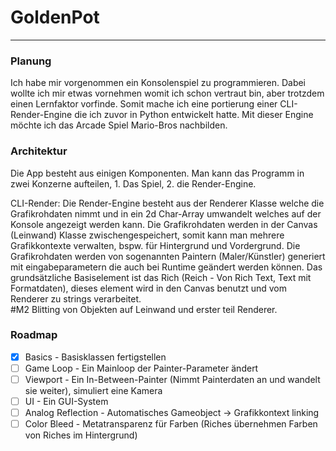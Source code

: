 # GoldenPot
---

### Planung
Ich habe mir vorgenommen ein Konsolenspiel zu programmieren. Dabei wollte ich mir etwas vornehmen womit ich schon vertraut bin, aber trotzdem einen Lernfaktor vorfinde. Somit mache ich eine portierung einer CLI-Render-Engine die ich zuvor in Python entwickelt hatte.
Mit dieser Engine möchte ich das Arcade Spiel Mario-Bros nachbilden.

### Architektur 
Die App besteht aus einigen Komponenten. Man kann das Programm in zwei Konzerne aufteilen, 1. Das Spiel, 2. die Render-Engine.  

CLI-Render:
   Die Render-Engine besteht aus der Renderer Klasse welche die Grafikrohdaten nimmt und in ein 2d Char-Array umwandelt welches auf der Konsole angezeigt werden kann.
   Die Grafikrohdaten werden in der Canvas (Leinwand) Klasse zwischengespeichert, somit kann man mehrere Grafikkontexte verwalten, bspw. für Hintergrund und Vordergrund.
   Die Grafikrohdaten werden von sogenannten Paintern (Maler/Künstler) generiert mit eingabeparametern die auch bei Runtime geändert werden können.
   Das grundsätzliche Basiselement ist das Rich (Reich - Von Rich Text, Text mit Formatdaten), dieses element wird in den Canvas benutzt und vom Renderer zu strings verarbeitet.  
   #M2 Blitting von Objekten auf Leinwand und erster teil Renderer.
   
### Roadmap
* [x] Basics            - Basisklassen fertigstellen
* [ ] Game Loop         - Ein Mainloop der Painter-Parameter ändert
* [ ] Viewport          - Ein In-Between-Painter (Nimmt Painterdaten an und wandelt sie weiter), simuliert eine Kamera
* [ ] UI                - Ein GUI-System
* [ ] Analog Reflection - Automatisches Gameobject -> Grafikkontext linking
* [ ] Color Bleed       - Metatransparenz für Farben (Riches übernehmen Farben von Riches im Hintergrund)
